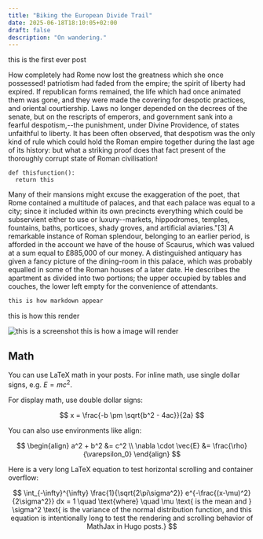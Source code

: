 ```yaml
---
title: "Biking the European Divide Trail"
date: 2025-06-18T18:10:05+02:00
draft: false
description: "On wandering."
---
```

this is the first ever post 

How completely had Rome now lost the greatness which she once
possessed! patriotism had faded from the empire; the spirit of
liberty had expired.  If republican forms remained, the life which
had once animated them was gone, and they were made the covering for
despotic practices, and oriental courtiership.  Laws no longer
depended on the decrees of the senate, but on the rescripts of
emperors, and government sank into a fearful despotism,--the
punishment, under Divine Providence, of states unfaithful to liberty.
It has been often observed, that despotism was the only kind of rule
which could hold the Roman empire together during the last age of its
history: but what a striking proof does that fact present of the
thoroughly corrupt state of Roman civilisation!

```python3
def thisfunction():
  return this 

```

Many of their mansions might excuse the exaggeration
of the poet, that Rome contained a multitude of palaces, and that
each palace was equal to a city; since it included within its own
precincts everything which could be subservient either to use or
luxury--markets, hippodromes, temples, fountains, baths, porticoes,
shady groves, and artificial aviaries."[3]  A remarkable instance of
Roman splendour, belonging to an earlier period, is afforded in the
account we have of the house of Scaurus, which was valued at a sum
equal to £885,000 of our money.  A distinguished antiquary has given
a fancy picture of the dining-room in this palace, which was probably
equalled in some of the Roman houses of a later date.  He describes
the apartment as divided into two portions; the upper occupied by
tables and couches, the lower left empty for the convenience of
attendants. 

```md
this is how markdown appear
```

this is how this render

![this is a screenshot](/hblog/images/screenshot.png)
       this is how a image will render

## Math

You can use LaTeX math in your posts. For inline math, use single dollar signs, e.g. $E = mc^2$.

For display math, use double dollar signs:

$$
x = \frac{-b \pm \sqrt{b^2 - 4ac}}{2a}
$$

You can also use environments like align:

$$
\begin{align}
a^2 + b^2 &= c^2 \\
\nabla \cdot \vec{E} &= \frac{\rho}{\varepsilon_0}
\end{align}
$$

Here is a very long LaTeX equation to test horizontal scrolling and container overflow:

$$
\int_{-\infty}^{\infty} \frac{1}{\sqrt{2\pi\sigma^2}} e^{-\frac{(x-\mu)^2}{2\sigma^2}} dx = 1 \quad \text{where} \quad \mu \text{ is the mean and } \sigma^2 \text{ is the variance of the normal distribution function, and this equation is intentionally long to test the rendering and scrolling behavior of MathJax in Hugo posts.}
$$